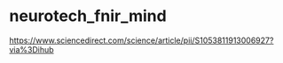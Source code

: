 # neurotech_fnir_mind

https://www.sciencedirect.com/science/article/pii/S1053811913006927?via%3Dihub
